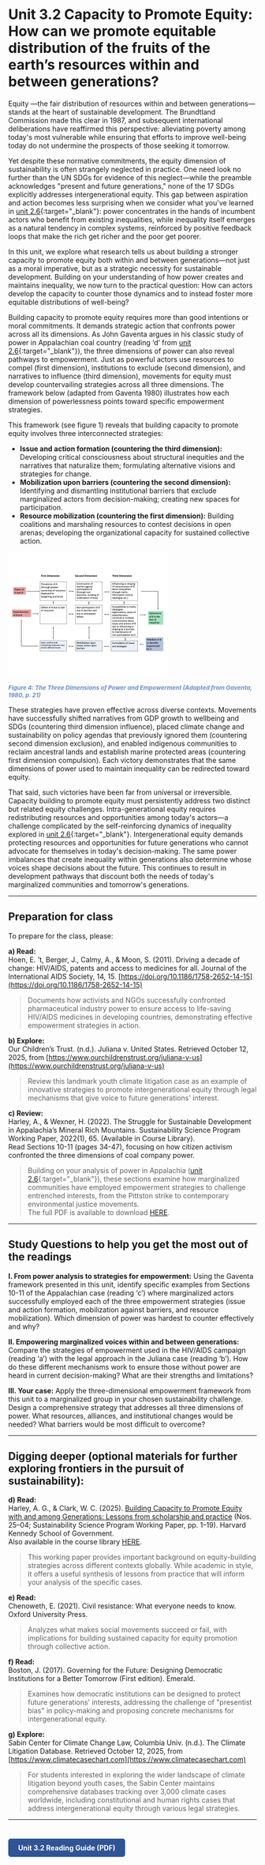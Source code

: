 # Unit 3.2 Capacity to Promote Equity: How can we promote equitable distribution of the fruits of the earth’s resources within and between generations?

Equity —the fair distribution of resources within and between generations—stands at the heart of sustainable development. The Brundtland Commission made this clear in 1987, and subsequent international deliberations have reaffirmed this perspective: alleviating poverty among today's most vulnerable while ensuring that efforts to improve well-being today do not undermine the prospects of those seeking it tomorrow.

Yet despite these normative commitments, the equity dimension of sustainability is often strangely neglected in practice. One need look no further than the UN SDGs for evidence of this neglect—while the preamble acknowledges "present and future generations," none of the 17 SDGs explicitly addresses intergenerational equity. This gap between aspiration and action becomes less surprising when we consider what you've learned in [unit 2.6](../part-2-anthropocene/unit-2-6-actors-institutions-power/){:target="_blank"}: power concentrates in the hands of incumbent actors who benefit from existing inequalities, while inequality itself emerges as a natural tendency in complex systems, reinforced by positive feedback loops that make the rich get richer and the poor get poorer.

In this unit, we explore what research tells us about building a stronger capacity to promote equity both within and between generations—not just as a moral imperative, but as a strategic necessity for sustainable development. Building on your understanding of how power creates and maintains inequality, we now turn to the practical question: How can actors develop the capacity to counter those dynamics and to instead foster more equitable distributions of well-being?

Building capacity to promote equity requires more than good intentions or moral commitments. It demands strategic action that confronts power across all its dimensions. As John Gaventa argues in his classic study of power in Appalachian coal country (reading ‘d’ from [unit 2.6](../part-2-anthropocene/unit-2-6-actors-institutions-power/){:target="_blank"}), the three dimensions of power can also reveal pathways to empowerment. Just as powerful actors use resources to compel (first dimension), institutions to exclude (second dimension), and narratives to influence (third dimension), movements for equity must develop countervailing strategies across all three dimensions. The framework below (adapted from Gaventa 1980) illustrates how each dimension of powerlessness points toward specific empowerment strategies.

This framework (see figure 1) reveals that building capacity to promote equity involves three interconnected strategies:
- **Issue and action formation (countering the third dimension):** Developing critical consciousness about structural inequities and the narratives that naturalize them; formulating alternative visions and strategies for change.
- **Mobilization upon barriers (countering the second dimension):** Identifying and dismantling institutional barriers that exclude marginalized actors from decision-making; creating new spaces for participation.
- **Resource mobilization (countering the first dimension):** Building coalitions and marshaling resources to contest decisions in open arenas; developing the organizational capacity for sustained collective action.

![The Three Dimensions of Power and Empowerment](../images/empowerment_gaventa.png)
<p style="font-size:0.85em; font-weight:bold; font-style:italic; color:#4472C4; opacity:0.8; margin-top:8px;">
Figure 4: The Three Dimensions of Power and Empowerment (Adapted from Gaventa, 1980, p. 21)
</p>

These strategies have proven effective across diverse contexts. Movements have successfully shifted narratives from GDP growth to wellbeing and SDGs (countering third dimension influence), placed climate change and sustainability on policy agendas that previously ignored them (countering second dimension exclusion), and enabled indigenous communities to reclaim ancestral lands and establish marine protected areas (countering first dimension compulsion). Each victory demonstrates that the same dimensions of power used to maintain inequality can be redirected toward equity.

That said, such victories have been far from universal or irreversible. Capacity building to promote equity must persistently address two distinct but related equity challenges. Intra-generational equity requires redistributing resources and opportunities among today's actors—a challenge complicated by the self-reinforcing dynamics of inequality explored in [unit 2.6](../part-2-anthropocene/unit-2-6-actors-institutions-power/){:target="_blank"}. Intergenerational equity demands protecting resources and opportunities for future generations who cannot advocate for themselves in today's decision-making. The same power imbalances that create inequality within generations also determine whose voices shape decisions about the future. This continues to result in development pathways that discount both the needs of today's marginalized communities and tomorrow's generations.

---

## Preparation for class

To prepare for the class, please:

**a) Read:**  
Hoen, E. ’t, Berger, J., Calmy, A., & Moon, S. (2011). Driving a decade of change: HIV/AIDS, patents and access to medicines for all. Journal of the International AIDS Society, 14, 15. [https://doi.org/10.1186/1758-2652-14-15](https://doi.org/10.1186/1758-2652-14-15)  
> Documents how activists and NGOs successfully confronted pharmaceutical industry power to ensure access to life-saving HIV/AIDS medicines in developing countries, demonstrating effective empowerment strategies in action.

**b) Explore:**  
Our Children’s Trust. (n.d.). Juliana v. United States. Retrieved October 12, 2025, from [https://www.ourchildrenstrust.org/juliana-v-us](https://www.ourchildrenstrust.org/juliana-v-us)  
> Review this landmark youth climate litigation case as an example of innovative strategies to promote intergenerational equity through legal mechanisms that give voice to future generations' interest.

**c) Review:**  
Harley, A., & Wexner, H. (2022). The Struggle for Sustainable Development in Appalachia’s Mineral Rich Mountains. Sustainability Science Program Working Paper, 2022(1), 65. (Available in Course Library).  
Read Sections 10-11 (pages 34-47), focusing on how citizen activism confronted the three dimensions of coal company power.  
> Building on your analysis of power in Appalachia ([unit 2.6](../part-2-anthropocene/unit-2-6-actors-institutions-power/){:target="_blank"}), these sections examine how marginalized communities have employed empowerment strategies to challenge entrenched interests, from the Pittston strike to contemporary environmental justice movements.  
> The full PDF is available to download [HERE](../course-library/teaching-cases/case-appalachia.pdf).

---

## Study Questions to help you get the most out of the readings

**I. From power analysis to strategies for empowerment:** Using the Gaventa framework presented in this unit, identify specific examples from Sections 10-11 of the Appalachian case (reading ‘c’) where marginalized actors successfully employed each of the three empowerment strategies (issue and action formation, mobilization against barriers, and resource mobilization). Which dimension of power was hardest to counter effectively and why?

**II. Empowering marginalized voices within and between generations:** Compare the strategies of empowerment used in the HIV/AIDS campaign (reading ‘a’) with the legal approach in the Juliana case (reading ‘b’). How do these different mechanisms work to ensure those without power are heard in current decision-making? What are their strengths and limitations?

**III. Your case:** Apply the three-dimensional empowerment framework from this unit to a marginalized group in your chosen sustainability challenge. Design a comprehensive strategy that addresses all three dimensions of power. What resources, alliances, and institutional changes would be needed? What barriers would be most difficult to overcome?

---

## Digging deeper (optional materials for further exploring frontiers in the pursuit of sustainability):

**d) Read:**  
Harley, A. G., & Clark, W. C. (2025). [Building Capacity to Promote Equity with and among Generations: Lessons from scholarship and practice](https://www.hks.harvard.edu/sites/default/files/centers/mrcbg/programs/sustsci/files/Equity%20Capacity_SSP%20Working%20Paper.pdf) (Nos. 25–04; Sustainability Science Program Working Paper, pp. 1–19). Harvard Kennedy School of Government.  
Also available in the course library [HERE](../course-library/readings/capacity-equity.pdf).  
> This working paper provides important background on equity-building strategies across different contexts globally. While academic in style, it offers a useful synthesis of lessons from practice that will inform your analysis of the specific cases.

**e) Read:**  
Chenoweth, E. (2021). Civil resistance: What everyone needs to know. Oxford University Press.  
> Analyzes what makes social movements succeed or fail, with implications for building sustained capacity for equity promotion through collective action.

**f) Read:**  
Boston, J. (2017). Governing for the Future: Designing Democratic Institutions for a Better Tomorrow (First edition). Emerald.  
> Examines how democratic institutions can be designed to protect future generations' interests, addressing the challenge of "presentist bias" in policy-making and proposing concrete mechanisms for intergenerational equity.

**g) Explore:**  
Sabin Center for Climate Change Law, Columbia Univ. (n.d.). The Climate Litigation Database. Retrieved October 12, 2025, from [https://www.climatecasechart.com](https://www.climatecasechart.com)  
> For students interested in exploring the wider landscape of climate litigation beyond youth cases, the Sabin Center maintains comprehensive databases tracking over 3,000 climate cases worldwide, including constitutional and human rights cases that address intergenerational equity through various legal strategies.

---

<a href="../course-library/unit-guides/unit-3-2.pdf" target="_blank" style="display:inline-block; padding:10px 20px; background:#2F5496; color:white; border-radius:5px; text-decoration:none; font-weight:bold; margin-top:24px;">
Unit 3.2 Reading Guide (PDF)
</a>